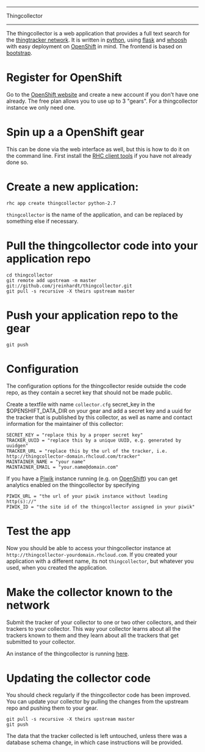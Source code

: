 **************
Thingcollector
**************

The thingcollector is a web application that provides a full text search for
the [thingtracker network](https://thingtracker.net). It is written in
[python](http://python.org), using [flask](http://flask.pocoo.org/) and
[whoosh](https://pythonhosted.org/Whoosh/index.html) with easy deployment on
[OpenShift](https://www.openshift.com/) in mind. The frontend is based on
[bootstrap](http://getbootstrap.com/).


Register for OpenShift
======================

Go to the [OpenShift website](https://www.openshift.com/) and create a new
account if you don't have one already. The free plan allows you to use up to 3
"gears". For a thingcollector instance we only need one.

Spin up a a OpenShift gear
==========================

This can be done via the web interface as well, but this is how to do it on the
command line. First install the [RHC client
tools](https://www.openshift.com/developers/rhc-client-tools-install) if you
have not already done so.

Create a new application:
=========================

    rhc app create thingcollector python-2.7

`thingcollector` is the name of the application, and can be replaced by
something else if necessary.

Pull the thingcollector code into your application repo
=======================================================

    cd thingcollector
    git remote add upstream -m master git://github.com/jreinhardt/thingcollector.git
    git pull -s recursive -X theirs upstream master

Push your application repo to the gear
======================================

    git push


Configuration
=============

The configuration options for the thingcollector reside outside the code repo,
as they contain a secret key that should not be made public.

Create a textfile with name `collector.cfg` secret_key in the
$OPENSHIFT_DATA_DIR on your gear and add a secret key and a uuid for the
tracker that is published by this collector, as well as name and contact
information for the maintainer of this collector:

    SECRET_KEY = "replace this by a proper secret key"
    TRACKER_UUID = "replace this by a unique UUID, e.g. generated by uuidgen"
    TRACKER_URL = "replace this by the url of the tracker, i.e. http://thingcollector-domain.rhcloud.com/tracker"
    MAINTAINER_NAME = "your name"
    MAINTAINER_EMAIL = "your.name@domain.com"

If you have a [Piwik](http://piwik.org/) instance running (e.g. on
[OpenShift](https://github.com/openshift/piwik-openshift-quickstart)) you can
get analytics enabled on the thingcollector by specifying

    PIWIK_URL = "the url of your piwik instance without leading http(s)://"
    PIWIK_ID = "the site id of the thingcollector assigned in your piwik"

Test the app
============

Now you should be able to access your thingcollector instance at
`http://thingcollector-yourdomain.rhcloud.com`. If you created your application
with a different name, its not `thingcollector`, but whatever you used, when
you created the application.


Make the collector known to the network
=======================================

Submit the tracker of your collector to one or two other collectors, and their
trackers to your collector. This way your collector learns about all the
trackers known to them and they learn about all the trackers that get submitted
to your collector.

An instance of the thingcollector is running
[here](http://thingcollector-bolts.rhcloud.com).



Updating the collector code
===========================

You should check regularly if the thingcollector code has been improved. You
can update your collector by pulling the changes from the upstream repo and
pushing them to your gear.

    git pull -s recursive -X theirs upstream master
    git push

The data that the tracker collected is left untouched, unless there was a
database schema change, in which case instructions will be provided.
